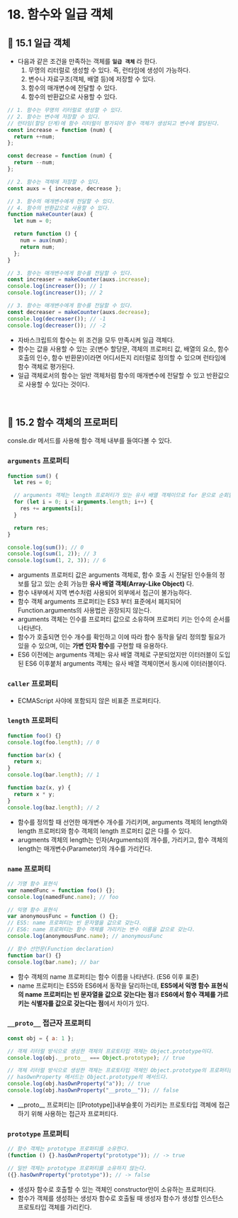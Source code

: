 # 18. 함수와 일급 객체

## 📌 15.1 일급 객체

- 다음과 같은 조건을 만족하는 객체를 **`일급 객체`** 라 한다.
  1. 무명의 리터럴로 생성할 수 있다. 즉, 런타임에 생성이 가능하다.
  2. 변수나 자료구조(객체, 배열 등)에 저장할 수 있다.
  3. 함수의 매개변수에 전달할 수 있다.
  4. 함수의 반환값으로 사용할 수 있다.

```js
// 1. 함수는 무명의 리터럴로 생성할 수 있다.
// 2. 함수는 변수에 저장할 수 있다.
// 런타임(할당 단계)에 함수 리터럴이 평가되어 함수 객체가 생성되고 변수에 할당된다.
const increase = function (num) {
  return ++num;
};

const decrease = function (num) {
  return --num;
};

// 2. 함수는 객체에 저장할 수 있다.
const auxs = { increase, decrease };

// 3. 함수의 매개변수에게 전달할 수 있다.
// 4. 함수의 반환값으로 사용할 수 있다.
function makeCounter(aux) {
  let num = 0;

  return function () {
    num = aux(num);
    return num;
  };
}

// 3. 함수는 매개변수에게 함수를 전달할 수 있다.
const increaser = makeCounter(auxs.increase);
console.log(increaser()); // 1
console.log(increaser()); // 2

// 3. 함수는 매개변수에게 함수를 전달할 수 있다.
const decreaser = makeCounter(auxs.decrease);
console.log(decreaser()); // -1
console.log(decreaser()); // -2
```

- 자바스크립트의 함수는 위 조건을 모두 만족시켜 일급 객체다.
- 함수는 값을 사용할 수 있는 곳(변수 할당문, 객체의 프로퍼티 값, 배열의 요소, 함수 호출의 인수, 함수 반환문)이라면 어디서든지 리터럴로 정의할 수 있으며 런타임에 함수 객체로 평가된다.
- 일급 객체로서의 함수는 일반 객체처럼 함수의 매개변수에 전달할 수 있고 반환값으로 사용할 수 있다는 것이다.

<br/>

## 📌 15.2 함수 객체의 프로퍼티

consle.dir 메서드를 사용해 함수 객체 내부를 들여다볼 수 있다.

### `arguments` 프로퍼티

```js
function sum() {
  let res = 0;

  // arguments 객체는 length 프로퍼티가 있는 유사 배열 객체이므로 for 문으로 순회할 수 있다.
  for (let i = 0; i < arguments.length; i++) {
    res += arguments[i];
  }

  return res;
}

console.log(sum()); // 0
console.log(sum(1, 2)); // 3
console.log(sum(1, 2, 3)); // 6
```

- arguments 프로퍼티 값은 arguments 객체로, 함수 호출 시 전달된 인수들의 정보를 담고 있는 순회 가능한 **유사 배열 객체(Array-Like Object)** 다.
- 함수 내부에서 지역 변수처럼 사용되어 외부에서 접근이 불가능하다.
- 함수 객체 arguments 프로퍼티는 ES3 부터 표준에서 폐지되어 Function.arguments의 사용법은 권장되지 않는다.
- arguments 객체는 인수를 프로퍼티 값으로 소유하며 프로퍼티 키는 인수의 순서를 나타낸다.
- 함수가 호출되면 인수 개수를 확인하고 이에 따라 함수 동작을 달리 정의할 필요가 있을 수 있으며, 이는 **가변 인자 함수**를 구현할 때 유용하다.
- ES6 이전에는 arguments 객체는 유사 배열 객체로 구분되었지만 이터러블이 도입된 ES6 이후붙처 arguments 객체는 유사 배열 객체이면서 동시에 이터러블이다.

### `caller` 프로퍼티

- ECMAScript 사야에 포함되지 않은 비표준 프로퍼티다.

### `length` 프로퍼티

```js
function foo() {}
console.log(foo.length); // 0

function bar(x) {
  return x;
}
console.log(bar.length); // 1

function baz(x, y) {
  return x * y;
}
console.log(baz.length); // 2
```

- 함수를 정의할 때 선언한 매개변수 개수를 가리키며, arguments 객체의 length와 length 프로퍼티와 함수 객체의 length 프로퍼티 값은 다를 수 있다.
- arugments 객체의 length는 인자(Arguments)의 개수를, 가리키고, 함수 객체의 length는 매개변수(Parameter)의 개수를 가리킨다.

### `name` 프로퍼티

```js
// 기명 함수 표현식
var namedFunc = function foo() {};
console.log(namedFunc.name); // foo

// 익명 함수 표현식
var anonymousFunc = function () {};
// ES5: name 프로퍼티는 빈 문자열을 값으로 갖는다.
// ES6: name 프로퍼티는 함수 객체를 가리키는 변수 이름을 값으로 갖는다.
console.log(anonymousFunc.name); // anonymousFunc

// 함수 선언문(Function declaration)
function bar() {}
console.log(bar.name); // bar
```

- 함수 객체의 name 프로퍼티는 함수 이름을 나타낸다. (ES6 이후 표준)
- name 프로퍼티는 ES5와 ES6에서 동작을 달리하는데, **ES5에서 익명 함수 표현식의 name 프로퍼티는 빈 문자열을 값으로 갖는다는 점**과 **ES6에서 함수 객체를 가르키는 식별자를 값으로 갖는다는 점**에서 차이가 있다.

### `__proto__` 접근자 프로퍼티

```js
const obj = { a: 1 };

// 객체 리터럴 방식으로 생성한 객체의 프로토타입 객체는 Object.prototype이다.
console.log(obj.__proto__ === Object.prototype); // true

// 객체 리터럴 방식으로 생성한 객체는 프로토타입 객체인 Object.prototype의 프로퍼티를 상속받는다.
// hasOwnProperty 메서드는 Object.prototype의 메서드다.
console.log(obj.hasOwnProperty("a")); // true
console.log(obj.hasOwnProperty("__proto__")); // false
```

- \_\_proto\_\_ 프로퍼티는 [[Prototype]]내부슬롯이 가리키는 프로토타입 객체에 접근하기 위해 사용하는 접근자 프로퍼티다.

### `prototype` 프로퍼티

```js
// 함수 객체는 prototype 프로퍼티를 소유한다.
(function () {}.hasOwnProperty("prototype")); // -> true

// 일반 객체는 prototype 프로퍼티를 소유하지 않는다.
({}.hasOwnProperty("prototype")); // -> false
```

- 생성자 함수로 호출할 수 있는 객체인 constructor만이 소유하는 프로퍼티다.
- 함수가 객체를 생성하는 생성자 함수로 호출될 때 생성자 함수가 생성할 인스턴스 프로토타입 객체를 가리킨다.
